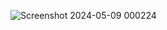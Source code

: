 ![Screenshot 2024-05-09 000224](https://github.com/vomann21/JavascriptProjects/assets/113932624/49db160b-0a35-46de-942a-0752f27f5fa9)
